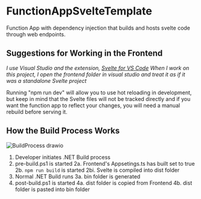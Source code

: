 # FunctionAppSvelteTemplate

Function App with dependency injection that builds and hosts svelte code through web endpoints.


## Suggestions for Working in the Frontend
*I use Visual Studio and the extension, [Svelte for VS Code](https://marketplace.visualstudio.com/items?itemName=svelte.svelte-vscode)*
*When I work on this project, I open the frontend folder in visual studio and treat it as if it was a standalone Svelte project*

Running "npm run dev" will allow you to use hot reloading in development, but keep in mind that the Svelte files will not be tracked directly and if you want the function app to reflect your changes, you will need a manual rebuild before serving it.


## How the Build Process Works
![BuildProcess drawio](https://github.com/ChrisHaliga/FunctionAppSvelteTemplate/assets/22923487/fd96396c-3246-4f02-9904-8d4b38c47099)
1. Developer initiates .NET Build process
2. pre-build.ps1 is started
   2a. Frontend's Appsetings.ts has built set to true
   2b. `npm run build` is started
       2bi. Svelte is compiled into dist folder
3. Normal .NET Build runs
   3a. bin folder is generated
5. post-build.ps1 is started
   4a. dist folder is copied from Frontend
   4b. dist folder is pasted into bin folder
